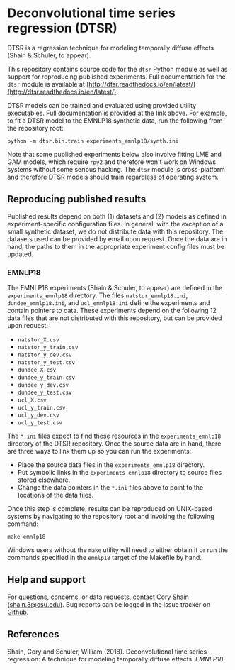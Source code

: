 # Deconvolutional time series regression (DTSR)
DTSR is a regression technique for modeling temporally diffuse effects (Shain & Schuler, to appear).

This repository contains source code for the `dtsr` Python module as well as support for reproducing published experiments.
Full documentation for the `dtsr` module is available at [http://dtsr.readthedocs.io/en/latest/](http://dtsr.readthedocs.io/en/latest/).

DTSR models can be trained and evaluated using provided utility executables.
Full documentation is provided at the link above.
For example, to fit a DTSR model to the EMNLP18 synthetic data, run the following from the repository root:

`python -m dtsr.bin.train experiments_emnlp18/synth.ini`

Note that some published experiments below also involve fitting LME and GAM models, which require `rpy2` and therefore won't work on Windows systems without some serious hacking.
The `dtsr` module is cross-platform and therefore DTSR models should train regardless of operating system.

## Reproducing published results

Published results depend on both (1) datasets and (2) models as defined in experiment-specific configuration files.
In general, with the exception of a small synthetic dataset, we do not distribute data with this repository.
The datasets used can be provided by email upon request.
Once the data are in hand, the paths to them in the appropriate experiment config files must be updated.

### EMNLP18
The EMNLP18 experiments (Shain & Schuler, to appear) are defined in the `experiments_emnlp18` directory.
The files `natstor_emnlp18.ini`, `dundee_emnlp18.ini`, and `ucl_emnlp18.ini` define the experiments and contain pointers to data.
These experiments depend on the following 12 data files that are not distributed with this repository, but can be provided upon request:

  - `natstor_X.csv`
  - `natstor_y_train.csv`
  - `natstor_y_dev.csv`
  - `natstor_y_test.csv`
  - `dundee_X.csv`
  - `dundee_y_train.csv`
  - `dundee_y_dev.csv`
  - `dundee_y_test.csv`
  - `ucl_X.csv`
  - `ucl_y_train.csv`
  - `ucl_y_dev.csv`
  - `ucl_y_test.csv`
  
The ``*.ini`` files expect to find these resources in the ``experiments_emnlp18`` directory of the DTSR repository.
Once the source data are in hand, there are three ways to link them up so you can run the experiments:

  - Place the source data files in the ``experiments_emnlp18`` directory.
  - Put symbolic links in the ``experiments_emnlp18`` directory to source files stored elsewhere.
  - Change the data pointers in the ``*.ini`` files above to point to the locations of the data files.

Once this step is complete, results can be reproduced on UNIX-based systems by navigating to the repository root and invoking the following command:

`make emnlp18`

Windows users without the ``make`` utility will need to either obtain it or run the commands specified in the `emnlp18` target of the Makefile by hand.

## Help and support

For questions, concerns, or data requests, contact Cory Shain ([shain.3@osu.edu](shain.3@osu.edu)).
Bug reports can be logged in the issue tracker on [Github](https://github.com/coryshain/dtsr).


## References
Shain, Cory and Schuler, William (2018). Deconvolutional time series regression: A technique for modeling temporally diffuse effects. _EMNLP18_.